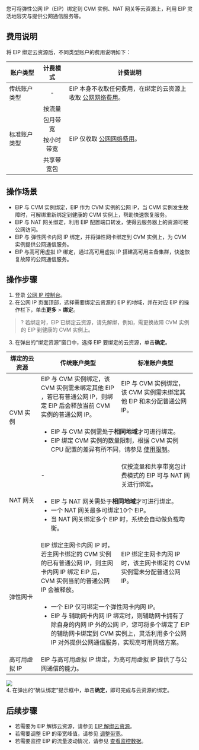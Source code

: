 您可将弹性公网 IP（EIP）绑定到 CVM 实例、NAT 网关等云资源上，利用 EIP 灵活地容灾与提供公网通信服务等。

## 费用说明
将 EIP 绑定云资源后，不同类型账户的费用说明如下：
<table>
<thead>
<tr>
<th>账户类型</th>
<th align="center">计费模式</th>
<th>计费说明</th>
</tr>
</thead>
<tbody><tr>
<td>传统账户类型</td>
<td align="center">-</td>
<td>EIP 本身不收取任何费用，在绑定的云资源上收取 <a href="https://cloud.tencent.com/document/product/1199/51693" target="_blank">公网网络费用</a>。</td>
</tr>
<tr>
<td rowspan="4">标准账户类型</td>
<td align="center">按流量</td>
<td rowspan="4">EIP 仅收取 <a href="https://cloud.tencent.com/document/product/1199/51693" target="_blank">公网网络费用</a>。</td>
</tr>
<tr>
<td align="center">包月带宽</td>
</tr> 
<tr>
<td align="center">按小时带宽</a></td>
</tr>
<tr>
<td align="center">共享带宽包</a></td>
</tr>
</tbody></table>

## 操作场景
- EIP 与 CVM 实例绑定，EIP 作为 CVM 实例的公网 IP，当 CVM 实例发生故障时，可解绑重新绑定到健康的 CVM 实例上，帮助快速恢复服务。
- EIP 与 NAT 网关绑定，利用 EIP 配置端口转发，使得云服务器上的资源可被公网访问。
- EIP 与 弹性网卡内网 IP 绑定，并将弹性网卡绑定到 CVM 实例上，为 CVM 实例提供公网通信服务。
- EIP 与高可用虚拟 IP 绑定，通过高可用虚拟 IP 搭建高可用主备集群，快速恢复故障的公网通信服务。

## 操作步骤
1. 登录 [公网 IP 控制台](https://console.cloud.tencent.com/cvm/eip)。
2. 在公网 IP 页面顶部，选择需要绑定云资源的 EIP 的地域，并在对应 EIP 的操作栏下，单击**更多** > **绑定**。
> ? 若绑定时，EIP 已绑定云资源，请先解绑，例如，需更换故障 CVM 实例的 EIP 到健康的 CVM 实例上。
> 
3. 在弹出的“绑定资源”窗口中，选择 EIP 要绑定的云资源，单击**确定**。
<table>
<thead>
<tr>
<th width="17%">绑定的云资源</th>
<th width="43%">传统账户类型</th>
<th width="40%">标准账户类型</th>
</tr>
</thead>
<tbody>
<tr>
<td rowspan="2">CVM 实例</td>
<td>EIP 与 CVM 实例绑定，该 CVM 实例需未绑定其他 EIP ，若已有普通公网 IP，则绑定 EIP 后会释放当前 CVM 实例的普通公网 IP。
</td>
<td>EIP 与 CVM 实例绑定，该 CVM 实例需未绑定其他 EIP 和未分配普通公网 IP。</td>
</tr>
<tr><td colspan="2"><ul><li>EIP 与 CVM 实例需处于<strong>相同地域</strong>才可进行绑定。</li><li>EIP 绑定 CVM 实例的数量限制，根据 CVM 实例 CPU 配置的差异有所不同，请参见 <a href="https://cloud.tencent.com/document/product/1199/41648">使用限制</a>。</li></ul></td></tr>
<tr>
<td rowspan="2">NAT 网关</td>
<td>-</td>
<td>仅按流量和共享带宽包计费模式的 EIP 可与 NAT 网关进行绑定。</td>
</tr>
<tr><td colspan="2"><ul><li>EIP 与 NAT 网关需处于<strong>相同地域</strong>才可进行绑定。</li><li>一个 NAT 网关最多可绑定10个 EIP。</li><li>当 NAT 网关绑定多个 EIP 时，系统会自动做负载均衡。</li></ul></td>
</tr>
<tr>
<td rowspan="2">弹性网卡</td>
<td>EIP 绑定主网卡内网 IP 时，若主网卡绑定的 CVM 实例的已有普通公网 IP，则主网卡内网 IP 绑定 EIP 后，CVM 实例当前的普通公网 IP 会被释放。</td><td>EIP 绑定主网卡内网 IP 时，该主网卡绑定的 CVM 实例需未分配普通公网 IP。</td>
</tr>
<tr><td colspan="2"><ul><li>一个 EIP 仅可绑定一个弹性网卡内网 IP。</li><li>EIP 与 辅助网卡内网 IP 绑定时，则辅助网卡拥有了除自身的内网 IP 外的公网 IP，您可将多个绑定了 EIP 的辅助网卡绑定到 CVM 实例上，灵活利用多个公网 IP 对外提供公网通信服务，实现高可用网络方案。</li></ul></td></tr>
</tr>
<tr>
<td>高可用虚拟 IP</td>
<td colspan="2">EIP 与高可用虚拟 IP 绑定，为高可用虚拟 IP 提供了与公网通信的能力。</td>
</tr>
</tbody>
</table>
<img src="https://main.qcloudimg.com/raw/a68a2aa1e681dd3bed4c054942aba27a.png" /></br>
4. 在弹出的“确认绑定”提示框中，单击<b>确定</b>，即可完成与云资源的绑定。

## 后续步骤
- 若需要为 EIP 解绑云资源，请参见 [EIP 解绑云资源](https://cloud.tencent.com/document/product/1199/41703)。
- 若需要调整 EIP 的带宽峰值，请参见 [调整带宽](https://cloud.tencent.com/document/product/1199/41705)。
- 若需要监控 EIP 的流量波动情况，请参见 [查看监控数据](https://cloud.tencent.com/document/product/1199/42105)。
